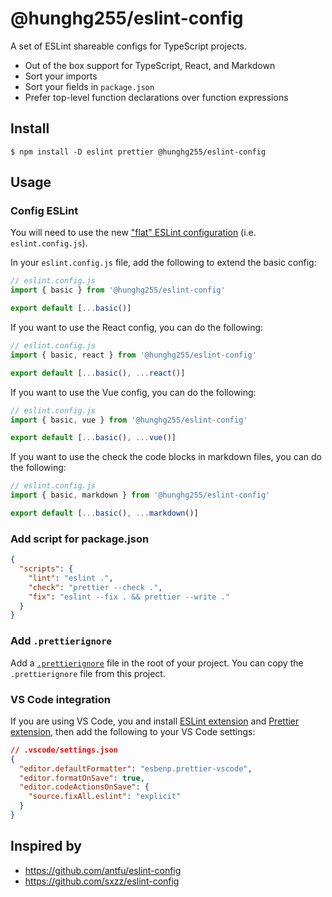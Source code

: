 # @hunghg255/eslint-config

A set of ESLint shareable configs for TypeScript projects.

- Out of the box support for TypeScript, React, and Markdown
- Sort your imports
- Sort your fields in `package.json`
- Prefer top-level function declarations over function expressions

## Install

```
$ npm install -D eslint prettier @hunghg255/eslint-config
```

## Usage

### Config ESLint

You will need to use the new ["flat" ESLint configuration](https://eslint.org/docs/latest/use/configure/configuration-files-new) (i.e. `eslint.config.js`).

In your `eslint.config.js` file, add the following to extend the basic config:

```js
// eslint.config.js
import { basic } from '@hunghg255/eslint-config'

export default [...basic()]
```

If you want to use the React config, you can do the following:

```js
// eslint.config.js
import { basic, react } from '@hunghg255/eslint-config'

export default [...basic(), ...react()]
```

If you want to use the Vue config, you can do the following:

```js
// eslint.config.js
import { basic, vue } from '@hunghg255/eslint-config'

export default [...basic(), ...vue()]
```

If you want to use the check the code blocks in markdown files, you can do the following:

```js
// eslint.config.js
import { basic, markdown } from '@hunghg255/eslint-config'

export default [...basic(), ...markdown()]
```

### Add script for package.json

```json
{
  "scripts": {
    "lint": "eslint .",
    "check": "prettier --check .",
    "fix": "eslint --fix . && prettier --write ."
  }
}
```

### Add `.prettierignore`

Add a [`.prettierignore`](https://prettier.io/docs/en/ignore.html#ignoring-files-prettierignore) file in the root of your project. You can copy the `.prettierignore` file from this project.

### VS Code integration

If you are using VS Code, you and install [ESLint extension](https://marketplace.visualstudio.com/items?itemName=dbaeumer.vscode-eslint) and [Prettier extension](https://marketplace.visualstudio.com/items?itemName=esbenp.prettier-vscode), then add the following to your VS Code settings:

```json
// .vscode/settings.json
{
  "editor.defaultFormatter": "esbenp.prettier-vscode",
  "editor.formatOnSave": true,
  "editor.codeActionsOnSave": {
    "source.fixAll.eslint": "explicit"
  }
}
```

## Inspired by

- https://github.com/antfu/eslint-config
- https://github.com/sxzz/eslint-config
